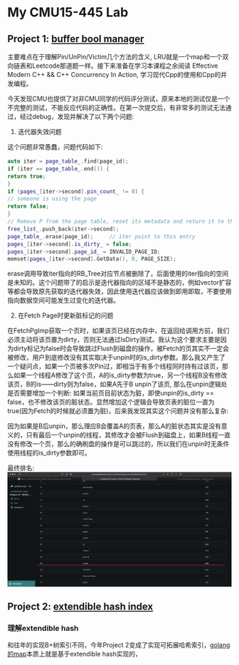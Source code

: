 # My CMU15-445 Lab

## Project 1: [buffer bool manager][link1]
[link1]: https://15445.courses.cs.cmu.edu/fall2021/project1/

主要难点在于理解Pin/UnPin/Victim几个方法的含义, LRU就是一个map和一个双向链表和Leetcode那道题一样。接下来准备在学习本课程之余阅读 Effective Modern C++ && C++ Concurrency In Action, 学习现代Cpp的使用和Cpp的并发编程。

今天发现CMU也提供了对非CMU同学的代码评分测试，原来本地的测试仅是一个不完整的测试，不能反应代码的正确性。在第一次提交后，有非常多的测试无法通过，经过debug，发现并解决了以下两个问题:

1. 迭代器失效问题

这个问题非常愚蠢，问题代码如下:
```c++
auto iter = page_table_.find(page_id);
if (iter == page_table_.end()) {
return true;
}
if (pages_[iter->second].pin_count_ != 0) {
// someone is using the page
return false;
}
// Remove P from the page table, reset its metadata and return it to the free list.
free_list_.push_back(iter->second);
page_table_.erase(page_id);     // iter point to this entry
pages_[iter->second].is_dirty_ = false;
pages_[iter->second].page_id_ = INVALID_PAGE_ID;
memset(pages_[iter->second].GetData(), 0, PAGE_SIZE);
```
erase调用导致iter指向的RB_Tree对应节点被删除了，后面使用的iter指向的空间是未知的。这个问题带了的启示是迭代器指向的区域不是静态的，例如vector扩容等都会导致原先获取的迭代器失效，因此使用迭代器应该做到即用即取，不要使用指向数据空间可能发生过变化的迭代器。

2. 在Fetch Page时更新脏标记的问题

在FetchPgImp获取一个页时，如果该页已经在内存中，在返回给调用方前，我们必须主动将该页置为dirty，否则无法通过IsDirty测试。我认为这个要求主要是因为dirty标记为false时会导致跳过Flush到磁盘的操作，被Fetch的页其实不一定会被修改，用户到底修改没有其实取决于unpin时的is_dirty参数。那么我又产生了一个疑问点，如果一个页被多次Pin过，即相当于有多个线程同时持有过该页，那么如果一个线程A修改了这个页，A的is_dirty参数为true，另一个线程B没有修改该页，B的is——dirty则为false，如果A先于B unpin了该页, 那么在unpin逻辑处是否需要增加一个判断: 如果当前页目前状态为脏，即使unpin的is_dirty == false，也不修改该页的脏状态。显然增加这个逻辑会导致页表的脏位一直为true(因为Fetch的时候就必须置为脏)，后来我发现其实这个问题并没有那么复杂:

因为如果是B后unpin，那么理应B会覆盖A的页表，那么A的脏状态其实是没有意义的，只有最后一个unpin的线程，其修改才会被Flush到磁盘上，如果B线程一直没有修改一个页，那么的确刷盘的操作是可以跳过的，所以我们在unpin时无条件使用线程的is_dirty参数即可。

最终排名:
![rank](img/p1_1.jpg)


## Project 2: [extendible hash index][link2]

[link2]: https://15445.courses.cs.cmu.edu/fall2021/project2/

### 理解extendible hash

和往年的实现B+树索引不同，今年Project 2变成了实现可拓展哈希索引，[golang的map][link3]本质上就是基于extendible hash实现的，

[link3]: https://www.qcrao.com/2019/05/22/dive-into-go-map/